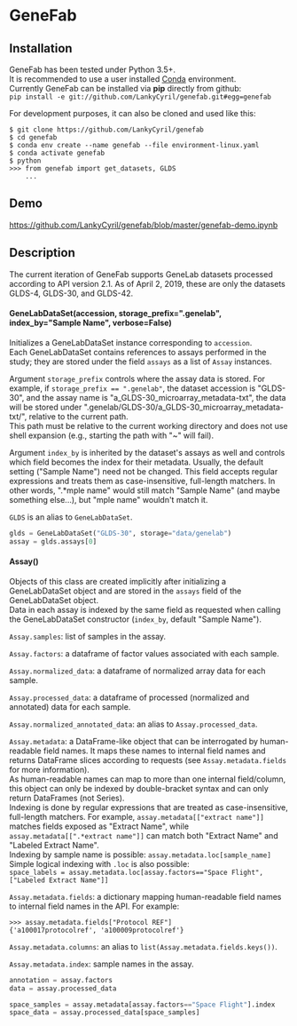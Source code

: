 # GeneFab

## Installation

GeneFab has been tested under Python 3.5+.  
It is recommended to use a user installed
[Conda](https://www.anaconda.com/download/) environment.  
Currently GeneFab can be installed via **pip** directly from github:  
`pip install -e git://github.com/LankyCyril/genefab.git#egg=genefab`

For development purposes, it can also be cloned and used like this:

```
$ git clone https://github.com/LankyCyril/genefab
$ cd genefab
$ conda env create --name genefab --file environment-linux.yaml
$ conda activate genefab
$ python
>>> from genefab import get_datasets, GLDS
    ...
```

## Demo

https://github.com/LankyCyril/genefab/blob/master/genefab-demo.ipynb

## Description

The current iteration of GeneFab supports GeneLab datasets processed according
to API version 2.1. As of April 2, 2019, these are only the datasets
GLDS-4, GLDS-30, and GLDS-42.

#### GeneLabDataSet(accession, storage_prefix=".genelab", index_by="Sample Name", verbose=False)

Initializes a GeneLabDataSet instance corresponding to `accession`.  
Each GeneLabDataSet contains references to assays performed in the study; they
are stored under the field `assays` as a list of `Assay` instances.

Argument `storage_prefix` controls where the assay data is stored. For example,
if `storage_prefix == ".genelab"`, the dataset accession is "GLDS-30", and the
assay name is "a_GLDS-30_microarray_metadata-txt", the data will be stored under
".genelab/GLDS-30/a_GLDS-30_microarray_metadata-txt/", relative to the current
path.  
This path must be relative to the current working directory and does not use
shell expansion (e.g., starting the path with "~" will fail).

Argument `index_by` is inherited by the dataset's assays as well and controls
which field becomes the index for their metadata. Usually, the default setting
("Sample Name") need not be changed. This field accepts regular expressions and
treats them as case-insensitive, full-length matchers. In other words,
".*mple name" would still match "Sample Name" (and maybe something else...), but
"mple name" wouldn't match it.

`GLDS` is an alias to `GeneLabDataSet`.

```python
glds = GeneLabDataSet("GLDS-30", storage="data/genelab")
assay = glds.assays[0]
```

#### Assay()

Objects of this class are created implicitly after initializing a GeneLabDataSet
object and are stored in the `assays` field of the GeneLabDataSet object.  
Data in each assay is indexed by the same field as requested when calling
the GeneLabDataSet constructor (`index_by`, default "Sample Name").

`Assay.samples`: list of samples in the assay.

`Assay.factors`: a dataframe of factor values associated with each sample.

`Assay.normalized_data`: a dataframe of normalized array data for each sample.

`Assay.processed_data`: a dataframe of processed (normalized and annotated) data
for each sample.

`Assay.normalized_annotated_data`: an alias to `Assay.processed_data`.

`Assay.metadata`: a DataFrame-like object that can be interrogated by
human-readable field names. It maps these names to internal field names and
returns DataFrame slices according to requests (see `Assay.metadata.fields` for
more information).  
As human-readable names can map to more than one internal field/column, this
object can only be indexed by double-bracket syntax and can only return
DataFrames (not Series).  
Indexing is done by regular expressions that are treated as case-insensitive,
full-length matchers. For example, `assay.metadata[["extract name"]]` matches
fields exposed as "Extract Name", while `assay.metadata[[".*extract name"]]` can
match both "Extract Name" and "Labeled Extract Name".  
Indexing by sample name is possible: `assay.metadata.loc[sample_name]`  
Simple logical indexing with `.loc` is also possible:  
`space_labels = assay.metadata.loc[assay.factors=="Space Flight", ["Labeled Extract Name"]]`

`Assay.metadata.fields`: a dictionary mapping human-readable field names to
internal field names in the API. For example:
```
>>> assay.metadata.fields["Protocol REF"]
{'a100017protocolref', 'a100009protocolref'}
```

`Assay.metadata.columns`: an alias to `list(Assay.metadata.fields.keys())`.

`Assay.metadata.index`: sample names in the assay.

```python
annotation = assay.factors
data = assay.processed_data

space_samples = assay.metadata[assay.factors=="Space Flight"].index
space_data = assay.processed_data[space_samples]
```
